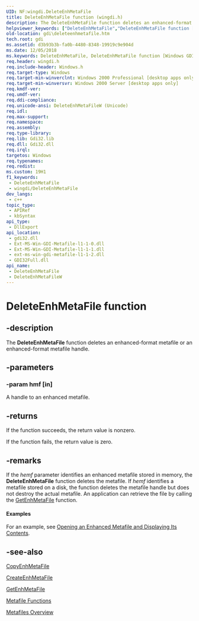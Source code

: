 ```yaml
---
UID: NF:wingdi.DeleteEnhMetaFile
title: DeleteEnhMetaFile function (wingdi.h)
description: The DeleteEnhMetaFile function deletes an enhanced-format metafile or an enhanced-format metafile handle.
helpviewer_keywords: ["DeleteEnhMetaFile","DeleteEnhMetaFile function [Windows GDI]","DeleteEnhMetaFileW","_win32_DeleteEnhMetaFile","gdi.deleteenhmetafile","wingdi/DeleteEnhMetaFile","wingdi/DeleteEnhMetaFileW"]
old-location: gdi\deleteenhmetafile.htm
tech.root: gdi
ms.assetid: d3b93b3b-fa0b-4480-8348-19919c9e904d
ms.date: 12/05/2018
ms.keywords: DeleteEnhMetaFile, DeleteEnhMetaFile function [Windows GDI], DeleteEnhMetaFileW, _win32_DeleteEnhMetaFile, gdi.deleteenhmetafile, wingdi/DeleteEnhMetaFile, wingdi/DeleteEnhMetaFileW
req.header: wingdi.h
req.include-header: Windows.h
req.target-type: Windows
req.target-min-winverclnt: Windows 2000 Professional [desktop apps only]
req.target-min-winversvr: Windows 2000 Server [desktop apps only]
req.kmdf-ver: 
req.umdf-ver: 
req.ddi-compliance: 
req.unicode-ansi: DeleteEnhMetaFileW (Unicode)
req.idl: 
req.max-support: 
req.namespace: 
req.assembly: 
req.type-library: 
req.lib: Gdi32.lib
req.dll: Gdi32.dll
req.irql: 
targetos: Windows
req.typenames: 
req.redist: 
ms.custom: 19H1
f1_keywords:
 - DeleteEnhMetaFile
 - wingdi/DeleteEnhMetaFile
dev_langs:
 - c++
topic_type:
 - APIRef
 - kbSyntax
api_type:
 - DllExport
api_location:
 - gdi32.dll
 - Ext-MS-Win-GDI-Metafile-l1-1-0.dll
 - Ext-MS-Win-GDI-Metafile-l1-1-1.dll
 - ext-ms-win-gdi-metafile-l1-1-2.dll
 - GDI32Full.dll
api_name:
 - DeleteEnhMetaFile
 - DeleteEnhMetaFileW
---
```


# DeleteEnhMetaFile function


## -description

The <b>DeleteEnhMetaFile</b> function deletes an enhanced-format metafile or an enhanced-format metafile handle.

## -parameters

### -param hmf [in]

A handle to an enhanced metafile.

## -returns

If the function succeeds, the return value is nonzero.

If the function fails, the return value is zero.

## -remarks

If the <i>hemf</i> parameter identifies an enhanced metafile stored in memory, the <b>DeleteEnhMetaFile</b> function deletes the metafile. If <i>hemf</i> identifies a metafile stored on a disk, the function deletes the metafile handle but does not destroy the actual metafile. An application can retrieve the file by calling the <a href="https://docs.microsoft.com/windows/desktop/api/wingdi/nf-wingdi-getenhmetafilea">GetEnhMetaFile</a> function.


#### Examples

For an example, see <a href="https://docs.microsoft.com/windows/desktop/gdi/opening-an-enhanced-metafile-and-displaying-its-contents">Opening an Enhanced Metafile and Displaying Its Contents</a>.

<div class="code"></div>

## -see-also

<a href="https://docs.microsoft.com/windows/desktop/api/wingdi/nf-wingdi-copyenhmetafilea">CopyEnhMetaFile</a>



<a href="https://docs.microsoft.com/windows/desktop/api/wingdi/nf-wingdi-createenhmetafilea">CreateEnhMetaFile</a>



<a href="https://docs.microsoft.com/windows/desktop/api/wingdi/nf-wingdi-getenhmetafilea">GetEnhMetaFile</a>



<a href="https://docs.microsoft.com/windows/desktop/gdi/metafile-functions">Metafile Functions</a>



<a href="https://docs.microsoft.com/windows/desktop/gdi/metafiles">Metafiles Overview</a>

